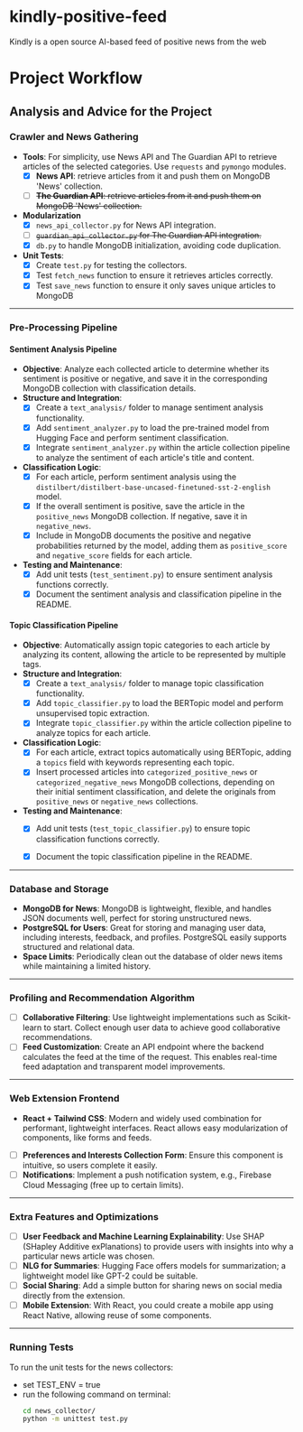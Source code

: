 # kindly-positive-feed
Kindly is a open source AI-based feed of positive news from the web

# Project Workflow

## Analysis and Advice for the Project

### Crawler and News Gathering
- **Tools**: For simplicity, use News API and The Guardian API to retrieve articles of the selected categories. Use `requests` and `pymongo` modules.
  - [x] **News API**: retrieve articles from it and push them on MongoDB 'News' collection.
  - [ ] ~~**The Guardian API**: retrieve articles from it and push them on MongoDB 'News' collection.~~
- **Modularization**
  - [x] `news_api_collector.py` for News API integration.
  - [ ] ~~`guardian_api_collector.py` for The Guardian API integration.~~
  - [x] `db.py` to handle MongoDB initialization, avoiding code duplication.
- **Unit Tests**:
  - [x] Create `test.py` for testing the collectors.
  - [x] Test `fetch_news` function to ensure it retrieves articles correctly.
  - [x] Test `save_news` function to ensure it only saves unique articles to MongoDB
  
---

### Pre-Processing Pipeline
#### Sentiment Analysis Pipeline
- **Objective**: Analyze each collected article to determine whether its sentiment is positive or negative, and save it in the corresponding MongoDB collection with classification details.
- **Structure and Integration**:
  - [x] Create a `text_analysis/` folder to manage sentiment analysis functionality.
  - [x] Add `sentiment_analyzer.py` to load the pre-trained model from Hugging Face and perform sentiment classification.
  - [x] Integrate `sentiment_analyzer.py` within the article collection pipeline to analyze the sentiment of each article's title and content.
- **Classification Logic**:
  - [x] For each article, perform sentiment analysis using the `distilbert/distilbert-base-uncased-finetuned-sst-2-english` model.
  - [x] If the overall sentiment is positive, save the article in the `positive_news` MongoDB collection. If negative, save it in `negative_news`.
  - [x] Include in MongoDB documents the positive and negative probabilities returned by the model, adding them as `positive_score` and `negative_score` fields for each article.
- **Testing and Maintenance**:
  - [x] Add unit tests (`test_sentiment.py`) to ensure sentiment analysis functions correctly.
  - [x] Document the sentiment analysis and classification pipeline in the README.

#### Topic Classification Pipeline
- **Objective**: Automatically assign topic categories to each article by analyzing its content, allowing the article to be represented by multiple tags.
- **Structure and Integration**:
  - [x] Create a `text_analysis/` folder to manage topic classification functionality.
  - [x] Add `topic_classifier.py` to load the BERTopic model and perform unsupervised topic extraction.
  - [x] Integrate `topic_classifier.py` within the article collection pipeline to analyze topics for each article.
- **Classification Logic**:
  - [x] For each article, extract topics automatically using BERTopic, adding a `topics` field with keywords representing each topic.
  - [x] Insert processed articles into `categorized_positive_news` or `categorized_negative_news` MongoDB collections, depending on their initial sentiment classification, and delete the originals from `positive_news` or `negative_news` collections.
- **Testing and Maintenance**:
  - [x] Add unit tests (`test_topic_classifier.py`) to ensure topic classification functions correctly.
  - [x] Document the topic classification pipeline in the README.


---

### Database and Storage
- **MongoDB for News**: MongoDB is lightweight, flexible, and handles JSON documents well, perfect for storing unstructured news.
- **PostgreSQL for Users**: Great for storing and managing user data, including interests, feedback, and profiles. PostgreSQL easily supports structured and relational data.
- **Space Limits**: Periodically clean out the database of older news items while maintaining a limited history.

---

### Profiling and Recommendation Algorithm
- [ ] **Collaborative Filtering**: Use lightweight implementations such as Scikit-learn to start. Collect enough user data to achieve good collaborative recommendations.
- [ ] **Feed Customization**: Create an API endpoint where the backend calculates the feed at the time of the request. This enables real-time feed adaptation and transparent model improvements.

---

### Web Extension Frontend
- **React + Tailwind CSS**: Modern and widely used combination for performant, lightweight interfaces. React allows easy modularization of components, like forms and feeds.
- [ ] **Preferences and Interests Collection Form**: Ensure this component is intuitive, so users complete it easily.
- [ ] **Notifications**: Implement a push notification system, e.g., Firebase Cloud Messaging (free up to certain limits).

---

### Extra Features and Optimizations
- [ ] **User Feedback and Machine Learning Explainability**: Use SHAP (SHapley Additive exPlanations) to provide users with insights into why a particular news article was chosen.
- [ ] **NLG for Summaries**: Hugging Face offers models for summarization; a lightweight model like GPT-2 could be suitable.
- [ ] **Social Sharing**: Add a simple button for sharing news on social media directly from the extension.
- [ ] **Mobile Extension**: With React, you could create a mobile app using React Native, allowing reuse of some components.

---

### Running Tests
To run the unit tests for the news collectors:
- set TEST_ENV = true
- run the following command on terminal:
  ```bash
  cd news_collector/
  python -m unittest test.py
  ```